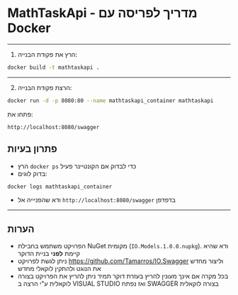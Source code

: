 # MathTaskApi - מדריך לפריסה עם Docker

---

1. הרץ את פקודת הבנייה:

```bash
docker build -t mathtaskapi .
```

---

2. הרצת  פקודת הבנייה:

```bash
docker run -d -p 8080:80 --name mathtaskapi_container mathtaskapi
```
פתחו את:

```
http://localhost:8080/swagger
```

## פתרון בעיות

-  הרץ `docker ps` כדי לבדוק אם הקונטיינר פעיל
-  בדוק לוגים:

```bash
docker logs mathtaskapi_container
```

-  ודא  שהפניייה אל `http://localhost:8080/swagger` בדפדפן

---

## הערות
- הפרויקט משתמש בחבילת NuGet מקומית (`IO.Models.1.0.0.nupkg`). ודא שהיא קיימת **לפני** בניית הדוקר
- ניתן לגשת לפרויקט https://github.com/Tamarros/IO.Swagger וליצור מחדש את הנוגט ולהתקין לוקאלי מחדש
- בכל מקרה אם אינך מעונין להריץ בעזרת דוקר תמיד ניתן להריץ את הפרויקט בצורה לוקאלית ע"י הרצה ב VISUAL STUDIO ואז נפתח SWAGGER בצורה לוקאלית
